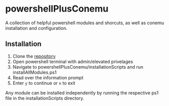 # powershellPlusConemu

A collection of helpful powershell modules and shorcuts, as well as conemu installation and configuration.

## Installation

1. Clone the [repository](https://github.com/tldav/powershellPlusConemu)
2. Open powershell terminal with admin/elevated privelages
3. Navigate to powershellPlusConemu/installationScripts and run installAllModules.ps1
4. Read over the information prompt
5. Enter `y` to continue or `n` to exit

Any module can be installed independently by running the respective ps1 file in the installationScripts directory.
